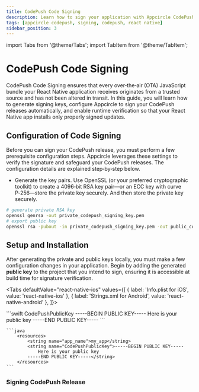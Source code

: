 ```yaml
---
title: CodePush Code Signing
description: Learn how to sign your application with Appcircle CodePush feature for React Native projects.
tags: [appcircle codepush, signing, codepush, react native]
sidebar_position: 3
---
```


import Tabs from '@theme/Tabs';
import TabItem from '@theme/TabItem';

# CodePush Code Signing

CodePush Code Signing ensures that every over‑the‑air (OTA) JavaScript bundle your React Native application receives originates from a trusted source and has not been altered in transit. In this guide, you will learn how to generate signing keys, configure Appcircle to sign your CodePush releases automatically, and enable runtime verification so that your React Native app installs only properly signed updates.


## Configuration of Code Signing

Before you can sign your CodePush release, you must perform a few prerequisite configuration steps. Appcircle leverages these settings to verify the signature and safeguard your CodePush releases. The configuration details are explained step‑by‑step below.

- Generate the key pairs. Use OpenSSL (or your preferred cryptographic toolkit) to create a 4096‑bit RSA key pair—or an ECC key with curve P‑256—store the private key securely. And then store the private key securely.

```bash
# generate private RSA key
openssl genrsa -out private_codepush_signing_key.pem
# export public key
openssl rsa -pubout -in private_codepush_signing_key.pem -out public_codepush_signing_key.pem
```

## Setup and Installation

After generating the private and public keys locally, you must make a few configuration changes in your application. Begin by adding the generated **public key** to the project that you intend to sign, ensuring it is accessible at build time for signature verification.

<Tabs defaultValue="react-native-ios" values={[
{ label: 'Info.plist for iOS', value: 'react-native-ios' },
{ label: 'Strings.xml for Android', value: 'react-native-android' },
]}>

  <TabItem value="react-native-ios">
    ```swift
    <key>CodePushPublicKey</key>
        <string>-----BEGIN PUBLIC KEY-----
            Here is your public key
        -----END PUBLIC KEY-----</string>
    ```
  </TabItem>

  <TabItem value="react-native-android">
  
    ```java
        <resources>
            <string name="app_name">my_app</string>
            <string name="CodePushPublicKey">-----BEGIN PUBLIC KEY-----
                Here is your public key
            -----END PUBLIC KEY-----</string>
        </resources>
    ```
  </TabItem>

</Tabs>

### Signing CodePush Release



